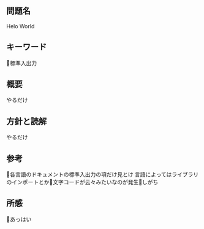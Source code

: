 ## 問題名
Helo World
## キーワード
標準入出力
## 概要
やるだけ
## 方針と読解
やるだけ
## 参考
各言語のドキュメントの標準入出力の項だけ見とけ 言語によってはライブラリのインポートとか文字コードが云々みたいなのが発生しがち
## 所感
あっはい